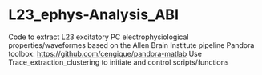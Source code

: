 # L23_ephys-Analysis_ABI
Code to extract L23 excitatory PC electrophysiological properties/waveformes based on the Allen Brain Institute pipeline 
Pandora toolbox: https://github.com/cengique/pandora-matlab
Use Trace_extraction_clustering to initiate and control scripts/functions
